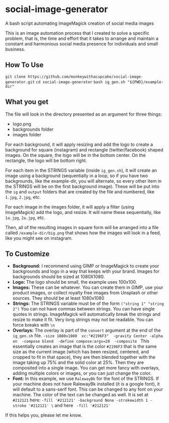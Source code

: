 # social-image-generator
A bash script automating ImageMagick creation of social media images

This is an image automation process that I created to solve a specific problem, that is, the time and effort that it takes to arrange and maintain a constant and harmonious social media presence for individuals and small business.

## How To Use
`git clone https://github.com/monkeywithacupcake/social-image-generator.git`
`cd social-image-generator`
`bash ig_gen.sh "${PWD}/example-dir"`

## What you get
The file will look in the directory presented as an argument for three things:
- logo.png
- backgrounds folder 
- images folder

For each background, it will apply resizing and add the logo to create a background for square (instagram) and rectangle (twitter/facebook) shaped images. On the square, the logo will be in the bottom center. On the rectangle, the logo will be bottom right.

For each item in the STRINGS variable (inside `ig_gen.sh`), it will create an image using a background (sequentially in a loop, so if you have two backgrounds, like the example-dir, you will alternate, so every other item in the STRINGS will be on the first background image). These will be put into the `ig` and `output` folders that are created by the file and numbered, like `1.jpg`, `2.jpg`, etc.

For each image in the images folder, it will apply a filter (using ImageMagick) add the logo, and resize. It will name these sequentially, like `1a.jpg`, `2a.jpg`, etc. 

Then, all of the resulting images in square form will be arranged into a file called `/example-dir/big.png` that shows how the images will look in a feed, like you might see on instagram.

## To Customize

- **Background:** I recommend using GIMP or ImageMagick to create your backgrounds and logo in a way that keeps with your brand. Images for backgrounds should be sized at 1080X1080. 
- **Logo:** The logo should be small, the example uses 100x100.
- **Images:** These can be whatever. You can create them in GIMP, use your product images, or collect royalty free images from Unsplash or other sources. They should be at least 1080x1080
- **Strings:** The STRINGS variable must be of the form `("string 1" "string 2")` You can not have commas between strings. You can have single quotes in strings. ImageMagick will automatically break the strings and resize to make it fit. Very long strings may not be readable. You can force breaks with `\n` 
- **Overlays:** The overlay is part of the `convert` argument at the end of the `ig_gen.sh` file. `-size 1080x1080  xc:"#2196F3"  -gravity Center -alpha on  -compose blend  -define compose:args=20  -composite ` This essentially creates an image that is the color `#2196F3` that is the same size as the current image (which has been resized, centered, and cropped to fit in that space), they are then blended together with the image taking up 75% and the solid color at 25%. Then they are composited into a single image. You can get more fancy with overlays, adding multiple colors or images, or you can just change the color.
- **Font:** In this example, we use `RalewayBk` for the font of the STRINGS. If your machine does not have RalewayBk installed (it is a google font), it will default to a sans-serif font. This can be changed to any font on your machine. The color of the text can be changed as well. It is set at `#212121` here:  `-fill '#212121' -background None -strokewidth 1 -stroke '#212121' \` and here ` -fill '#212121'`



If this helps you, please let me know.


